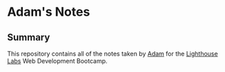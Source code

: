 # Adam's Notes

## Summary 

This repository contains all of the notes taken by [Adam](https://github.com/A-DUYVESTYN) for the [Lighthouse Labs](https://www.lighthouselabs.ca/) Web Development Bootcamp.

